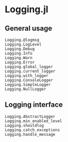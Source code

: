 # Logging.jl

## General usage
```@docs
Logging.@logmsg
Logging.LogLevel
Logging.Debug
Logging.Info
Logging.Warn
Logging.Error
Logging.global_logger
Logging.current_logger
Logging.with_logger
Logging.ConsoleLogger
Logging.SimpleLogger
Logging.NullLogger
```

## Logging interface
```@docs
Logging.AbstractLogger
Logging.min_enabled_level
Logging.shouldlog
Logging.catch_exceptions
Logging.handle_message
```
